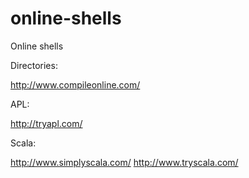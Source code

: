 online-shells
=============

Online shells

Directories:

http://www.compileonline.com/


APL:

http://tryapl.com/


Scala:

http://www.simplyscala.com/
http://www.tryscala.com/
